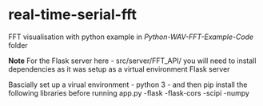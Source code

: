 # real-time-serial-fft

FFT visualisation with python example in _Python-WAV-FFT-Example-Code_ folder

__Note__
For the Flask server here - src/server/FFT_API/ you will need to install dependencies as it was setup as a virtual environment Flask server

Bascially set up a virual environment - python 3 - and then pip install the following libraries before running app.py
-flask
-flask-cors
-scipi
-numpy 
